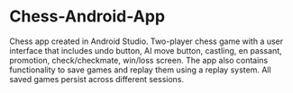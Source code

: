 # Chess-Android-App
Chess app created in Android Studio. Two-player chess game with a user interface that includes undo button, AI move button, castling, en passant, promotion, check/checkmate, win/loss screen. The app also contains functionality to save games and replay them using a replay system. All saved games persist across different sessions.
